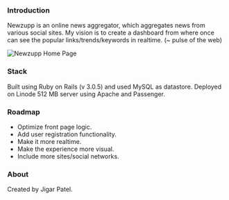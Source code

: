 ### Introduction

Newzupp is an online news aggregator, which aggregates news from various social sites. My vision is to create a dashboard from where once can see the popular links/trends/keywords in realtime. (~ pulse of the web)

![Newzupp Home Page](https://raw.githubusercontent.com/jagira/old.jagira.github.com/master/images/work/newzupp.jpg)


### Stack
Built using Ruby on Rails (v 3.0.5) and used MySQL as datastore.
Deployed on Linode 512 MB server using Apache and Passenger.

### Roadmap

- Optimize front page logic.
- Add user registration functionality.
- Make it more realtime.
- Make the experience more visual.
- Include more sites/social networks.

### About
Created by Jigar Patel.
